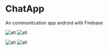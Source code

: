 # ChatApp
An communitcation app android with Firebase 

![alt](https://scontent.xx.fbcdn.net/v/t1.15752-9/303540324_1641043453000088_4025612029098753534_n.png?stp=dst-png_p320x320&_nc_cat=108&ccb=1-7&_nc_sid=aee45a&_nc_aid=0&_nc_ohc=-3KYL_Wmym4AX8y6zRt&_nc_ad=z-m&_nc_cid=0&_nc_ht=scontent.xx&oh=03_AdSSdjjARIr1HYdMa1l1sCEUsE9p5K99qSbkW6XkHeFuzg&oe=63730B27) ![alt](https://scontent.xx.fbcdn.net/v/t1.15752-9/308255869_625236479302912_2972042647485746880_n.png?stp=dst-png_p320x320&_nc_cat=109&ccb=1-7&_nc_sid=aee45a&_nc_ohc=18OfYL1wY90AX9j54_L&_nc_ad=z-m&_nc_cid=0&_nc_ht=scontent.xx&oh=03_AdSX6KP4ehFs5xsuZw_gbcZReLXMUgyiInKbLmKYuYH08A&oe=6374EF5B)

![alt](https://scontent.xx.fbcdn.net/v/t1.15752-9/304901988_1116643335643098_197977035102653308_n.png?stp=dst-png_s720x720&_nc_cat=108&ccb=1-7&_nc_sid=aee45a&_nc_ohc=Jp1ntPkZPdgAX80Sq6e&_nc_ad=z-m&_nc_cid=0&_nc_ht=scontent.xx&oh=03_AdSVg7elBnRnHz1h-tXwxLrqFD_JuFkW_YeEmCCOn2Cl2g&oe=6375D71F) ![alt](https://scontent.xx.fbcdn.net/v/t1.15752-9/308987797_805382980511909_7766328051008243665_n.png?stp=dst-png_p320x320&_nc_cat=104&ccb=1-7&_nc_sid=aee45a&_nc_ohc=ajfe1ZNFw38AX-mNLpl&_nc_ad=z-m&_nc_cid=0&_nc_ht=scontent.xx&oh=03_AdRQTKRvywvliAqnr1zwmQIDAWIX0eCARZJV1YOa-uXbcg&oe=6373EBB4)
